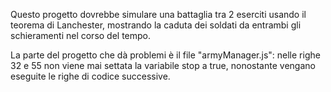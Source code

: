 Questo progetto dovrebbe simulare una battaglia tra 2 eserciti usando il teorema di Lanchester, mostrando la caduta dei soldati da entrambi gli schieramenti nel corso del tempo.

La parte del progetto che dà problemi è il file "armyManager.js": nelle righe 32 e 55 non viene mai settata la variabile stop a true, nonostante vengano eseguite le righe di codice successive.